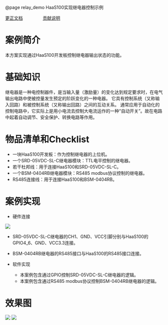 @page relay_demo HaaS100实现继电器控制示例

[更正文档](https://gitee.com/alios-things/relay_demo/edit/rel_3.3.0/README.md) &emsp;&emsp;&emsp;&emsp; [贡献说明](https://help.aliyun.com/document_detail/302301.html)

案例简介
====

本方案实现通过HaaS100开发板控制继电器输出状态的功能。

基础知识
====

继电器是一种电控制器件，是当输入量（激励量）的变化达到规定要求时，在电气输出电路中使被控量发生预定的阶跃变化的一种电器。 它具有控制系统（又称输入回路）和被控制系统（又称输出回路）之间的互动关系。 通常应用于自动化的控制电路中，它实际上是用小电流去控制大电流运作的一种“自动开关”。故在电路中起着自动调节、安全保护、转换电路等作用。

物品清单和Checklist
==============

* 一块HaaS100开发板：作为控制继电器的上位机。
* 一个SRD-05VDC-SL-C继电器模块：TTL电平控制的继电器。
* 若干杜邦线：用于连接HaaS100和SRD-05VDC-SL-C。
* 一个BSM-0404RB继电器模块：RS485 modbus协议控制的继电器。
* RS485连接线：用于连接HaaS100和BSM-0404RB。

案例实现
====

* 硬件连接

<img src="https://img.alicdn.com/imgextra/i2/O1CN01DLCjIX1PNj5O6BwDJ_!!6000000001829-0-tps-4096-3072.jpg" style="max-width:800px;" />

* SRD-05VDC-SL-C继电器的CH1、GND、VCC引脚分别与HaaS100的GPIO4_6、GND、VCC3.3连接。
* BSM-0404RB继电器的RS485接口与HaaS100的RS485接口连接。

* 软件实现
  * 本案例包含通过GPIO控制SRD-05VDC-SL-C继电器的逻辑。
  * 本案例包含通过RS485 modbus协议控制BSM-0404RB继电器的逻辑。

效果图
===

<img src="https://img.alicdn.com/imgextra/i4/O1CN01bt0ahl1KLpMjvE5Y8_!!6000000001148-0-tps-1920-1080.jpg" style="max-width:800px;" />

<img src="https://img.alicdn.com/imgextra/i1/O1CN010Ddey81CiiEPwG0vl_!!6000000000115-0-tps-1920-1080.jpg" style="max-width:800px;" />
